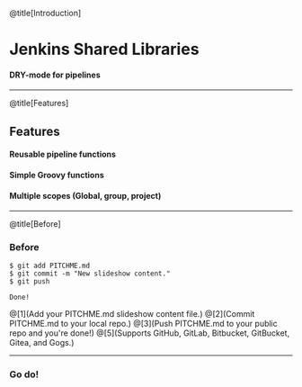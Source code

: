 @title[Introduction]

# Jenkins Shared Libraries

#### DRY-mode for pipelines

---

@title[Features]

## <span class="gold">Features</span>

#### Reusable pipeline functions
#### Simple Groovy functions
#### Multiple scopes (Global, group, project)

---

@title[Before]

### <span class="gold">Before</span>

```shell
$ git add PITCHME.md
$ git commit -m "New slideshow content."
$ git push

Done!
```

@[1](Add your PITCHME.md slideshow content file.)
@[2](Commit PITCHME.md to your local repo.)
@[3](Push PITCHME.md to your public repo and you're done!)
@[5](Supports GitHub, GitLab, Bitbucket, GitBucket, Gitea, and Gogs.)

---

### Go do!